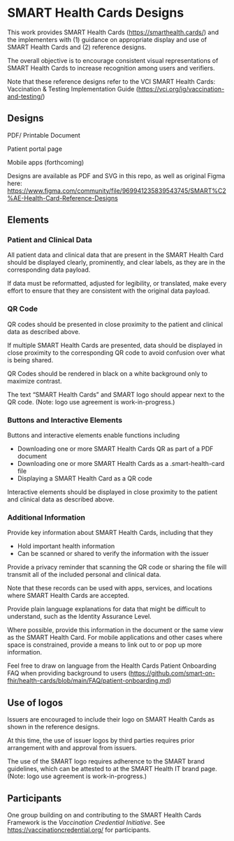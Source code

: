 # SMART Health Cards Designs
This work provides SMART Health Cards (https://smarthealth.cards/) and the  implementers with (1) guidance on appropriate display and use of SMART Health Cards and (2) reference designs.

The overall objective is to encourage consistent visual representations of SMART Health Cards to increase recognition among users and verifiers.

Note that these reference designs refer to the VCI SMART Health Cards: Vaccination & Testing Implementation Guide (https://vci.org/ig/vaccination-and-testing/)


## Designs
PDF/ Printable Document

Patient portal page

Mobile apps (forthcoming)

Designs are available as PDF and SVG in this repo, as well as original Figma here: https://www.figma.com/community/file/969941235839543745/SMART%C2%AE-Health-Card-Reference-Designs


## Elements

### Patient and Clinical Data
All patient data and clinical data that are present in the SMART Health Card should be displayed clearly, prominently, and clear labels, as they are in the corresponding data payload.

If data must be reformatted, adjusted for legibility, or translated, make every effort to ensure that they are consistent with the original data payload.

### QR Code
QR codes should be presented in close proximity to the patient and clinical data as described above.

If multiple SMART Health Cards are presented, data should be displayed in close proximity to the corresponding QR code to avoid confusion over what is being shared.

QR Codes should be rendered in black on a white background only to maximize contrast.

The text “SMART Health Cards” and SMART logo should appear next to the QR code. (Note: logo use agreement is work-in-progress.)

### Buttons and Interactive Elements
Buttons and interactive elements enable functions including  

* Downloading one or more SMART Health Cards QR as part of a PDF document
* Downloading one or more SMART Health Cards as a .smart-health-card file
* Displaying a SMART Health Card as a QR code

Interactive elements should be displayed in close proximity to the patient and clinical data as described above.

### Additional Information
Provide key information about SMART Health Cards, including that they 

* Hold important health information
* Can be scanned or shared to verify the information with the issuer

Provide a privacy reminder that scanning the QR code or sharing the file will transmit all of the included personal and clinical data.

Note that these records can be used with apps, services, and locations where SMART Health Cards are accepted.

Provide plain language explanations for data that might be difficult to understand, such as the Identity Assurance Level.

Where possible, provide this information in the document or the same view as the SMART Health Card. For mobile applications and other cases where space is constrained, provide a means to link out to or pop up more information.

Feel free to draw on language from the Health Cards Patient Onboarding FAQ when providing background to users (https://github.com/smart-on-fhir/health-cards/blob/main/FAQ/patient-onboarding.md)


## Use of logos
Issuers are encouraged to include their logo on SMART Health Cards as shown in the reference designs.

At this time, the use of issuer logos by third parties requires prior arrangement with and approval from issuers.

The use of the SMART logo requires adherence to the SMART brand guidelines, which can be attested to at the SMART Health IT brand page. (Note: logo use agreement is work-in-progress.)


## Participants
One group building on and contributing to the SMART Health Cards Framework is the *Vaccination Credential Initiative*. See https://vaccinationcredential.org/ for participants.
